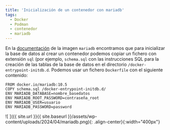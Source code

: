 ```yaml
---
title: 'Inicialización de un contenedor con mariadb'
tags: 
  - Docker
  - Podman
  - contenedor
  - mariadb
---
```


En la [documentación](https://hub.docker.com/_/mariadb) de la imagen `mariadb` encontramos que para inicializar la base de datos al crear un contenedor podemos copiar un fichero con extensión `sql` (por ejemplo, `schema.sql` con las instrucciones SQL para la creación de las tablas de la base de datos en el directorio `/docker-entrypoint-initdb.d`. Podemos usar un fichero `Dockerfile` con el siguiente contenido:
```
FROM docker.io/mariadb:10.5
COPY schema.sql /docker-entrypoint-initdb.d/
ENV MARIADB_DATABASE=nombre_basedatos
ENV MARIADB_ROOT_PASSWORD=contraseña_root
ENV MARIADB_USER=usuario
ENV MARIADB_PASSWORD=password
```
![ ]({{ site.url }}{{ site.baseurl }}/assets/wp-content/uploads/2024/04/mariadb.png){: .align-center}{:width="400px"}
